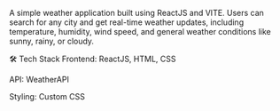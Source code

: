 A simple weather application built using ReactJS and VITE. 
Users can search for any city and get real-time weather updates,
including temperature, humidity, wind speed, 
and general weather conditions like sunny, rainy, or cloudy.


🛠️ Tech Stack
Frontend: ReactJS, HTML, CSS

API: WeatherAPI 

Styling: Custom CSS
